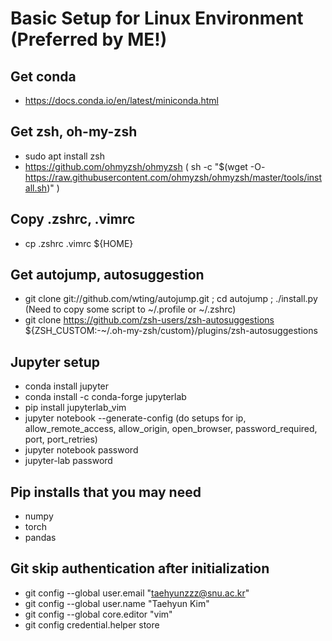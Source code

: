 # Basic Setup for Linux Environment (Preferred by ME!)
## Get conda
- https://docs.conda.io/en/latest/miniconda.html

## Get zsh, oh-my-zsh
- sudo apt install zsh
- https://github.com/ohmyzsh/ohmyzsh ( sh -c "$(wget -O- https://raw.githubusercontent.com/ohmyzsh/ohmyzsh/master/tools/install.sh)" )

## Copy .zshrc, .vimrc
- cp .zshrc .vimrc ${HOME}

## Get autojump, autosuggestion
- git clone git://github.com/wting/autojump.git ; cd autojump ; ./install.py 
  (Need to copy some script to ~/.profile or ~/.zshrc)
- git clone https://github.com/zsh-users/zsh-autosuggestions ${ZSH_CUSTOM:-~/.oh-my-zsh/custom}/plugins/zsh-autosuggestions

## Jupyter setup
- conda install jupyter
- conda install -c conda-forge jupyterlab
- pip install jupyterlab_vim
- jupyter notebook --generate-config
  (do setups for ip, allow_remote_access, allow_origin, open_browser, password_required, port, port_retries)
- jupyter notebook password
- jupyter-lab password

## Pip installs that you may need
- numpy
- torch
- pandas

## Git skip authentication after initialization
- git config --global user.email "taehyunzzz@snu.ac.kr"
- git config --global user.name "Taehyun Kim"
- git config --global core.editor "vim"
- git config credential.helper store 
